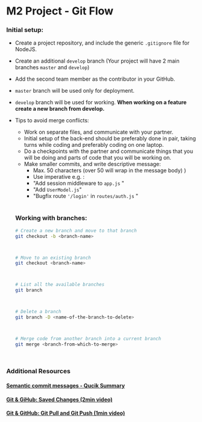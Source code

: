 # M2 Project - Git Flow





### Initial setup:



- Create a project repository, and include the generic `.gitignore` file for NodeJS.
- Create an additional `develop` branch (Your project will have 2 main branches `master` and `develop`)
- Add the second team member as the contributor in your GitHub. 
- `master` branch will be used only for deployment.
- `develop` branch will be used for working. **When working on a feature create a new branch from develop.** 



- Tips to avoid merge conflicts:

  - Work on separate files, and communicate with your partner.
  - Initial setup of the back-end should be preferably done in pair, taking turns while coding and preferably coding on one laptop.
  - Do a checkpoints with the partner and communicate things that you will be doing and parts of code that you will be working on.
  - Make smaller commits, and write descriptive message:
    - Max. 50 characters (over 50 will wrap in the message body) ) 
    -  Use imperative e.g. : 
      - "Add session middleware to `app.js` "
      -  "Add `UserModel.js`"
      - "Bugfix route `'/login'` in `routes/auth.js`  "

  

  <br>

  

  ### Working with branches:

  

  ```bash
  # Create a new branch and move to that branch
  git checkout -b <branch-name>
  
  
  
  # Move to an existing branch
  git checkout <branch-name>
  
  
  
  # List all the available branches
  git branch
  
  
  
  # Delete a branch 
  git branch -D <name-of-the-branch-to-delete>
  
  
  
  # Merge code from another branch into a current branch
  git merge <branch-from-which-to-merge>
  ```

  

<br>



### Additional Resources

#### [Semantic commit messages - Qucik Summary](https://www.conventionalcommits.org/en/v1.0.0-beta.2/#summary)

#### [Git & GiHub: Saved Changes (2min video)](https://youtu.be/Vb0Ghkkc2hk)

#### [Git & GitHub: Git Pull and Git Push (1min video)](https://youtu.be/-uQHV9GOA0w)